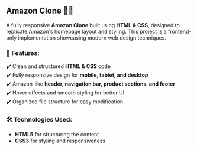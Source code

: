 ## Amazon Clone 🛒✨  
A fully responsive **Amazon Clone** built using **HTML & CSS**, designed to replicate Amazon's homepage layout and styling. This project is a frontend-only implementation showcasing modern web design techniques.

### 📌 Features: 
✔️ Clean and structured **HTML & CSS** code  
✔️ Fully responsive design for **mobile, tablet, and desktop**  
✔️ Amazon-like **header, navigation bar, product sections, and footer**  
✔️ Hover effects and smooth styling for better UI  
✔️ Organized file structure for easy modification  

### 🛠 Technologies Used:
- **HTML5** for structuring the content  
- **CSS3** for styling and responsiveness
